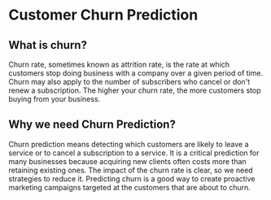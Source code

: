 # Customer Churn Prediction

## What is churn?

Churn rate, sometimes known as attrition rate, is the rate at which customers stop doing business with a company over a given period of time. Churn may also apply to the number of subscribers who cancel or don't renew a subscription. The higher your churn rate, the more customers stop buying from your business.

## Why we need Churn Prediction?

Churn prediction means detecting which customers are likely to leave a service or to cancel a subscription to a service. It is a critical prediction for many businesses because acquiring new clients often costs more than retaining existing ones. The impact of the churn rate is clear, so we need strategies to reduce it. Predicting churn is a good way to create proactive marketing campaigns targeted at the customers that are about to churn.

